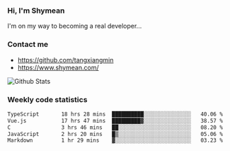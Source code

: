 ### Hi, I'm Shymean

I'm on my way to becoming a real developer...

### Contact me

- <https://github.com/tangxiangmin>
- <https://www.shymean.com/>

![Github Stats](https://github-readme-stats.vercel.app/api?username=tangxiangmin&show_icons=true&theme=dark)


###  Weekly code statistics

<!--START_SECTION:waka-->

```txt
TypeScript       18 hrs 28 mins  ██████████░░░░░░░░░░░░░░░   40.06 %
Vue.js           17 hrs 47 mins  █████████▓░░░░░░░░░░░░░░░   38.57 %
C                3 hrs 46 mins   ██░░░░░░░░░░░░░░░░░░░░░░░   08.20 %
JavaScript       2 hrs 20 mins   █▒░░░░░░░░░░░░░░░░░░░░░░░   05.06 %
Markdown         1 hr 29 mins    ▓░░░░░░░░░░░░░░░░░░░░░░░░   03.23 %
```

<!--END_SECTION:waka-->